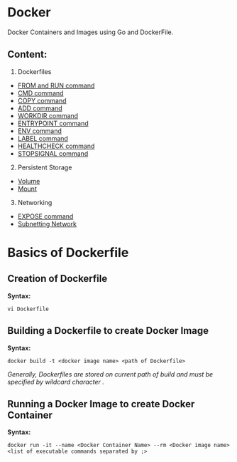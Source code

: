 # Docker
Docker Containers and Images using Go and DockerFile.

## Content:

1. Dockerfiles
  * [FROM and RUN command](https://github.com/NishkarshRaj/Dockerfile-Basics/tree/master/1_from_run_keyword)
  * [CMD command](https://github.com/NishkarshRaj/Dockerfile-Basics/tree/master/2_CMD)
  * [COPY command](https://github.com/NishkarshRaj/Dockerfile-Basics/tree/master/3_Copy)
  * [ADD command](https://github.com/NishkarshRaj/Dockerfile-Basics/tree/master/4_Add)
  * [WORKDIR command](https://github.com/NishkarshRaj/Dockerfile-Basics/tree/master/5_WORKDIR)
  * [ENTRYPOINT command](https://github.com/NishkarshRaj/Dockerfile-Basics/tree/master/6_Entrypoint)
  * [ENV command](https://github.com/NishkarshRaj/Dockerfile-Basics/tree/master/7_Env)
  * [LABEL command](https://github.com/NishkarshRaj/Dockerfile-Basics/tree/master/8_Label)
  * [HEALTHCHECK command](https://github.com/NishkarshRaj/Dockerfile-Basics/tree/master/9_HealthCheck)
  * [STOPSIGNAL command](https://github.com/NishkarshRaj/Dockerfile-Basics/tree/master/10_StopSignal)
2. Persistent Storage
  * [Volume](https://github.com/NishkarshRaj/Dockerfile-Basics/tree/master/Persistent%20Storage/Volume)
  * [Mount](https://github.com/NishkarshRaj/Dockerfile-Basics/tree/master/Persistent%20Storage/Mount)
3. Networking
  * [EXPOSE command](https://github.com/NishkarshRaj/Dockerfile-Basics/tree/master/Networking/1-EXPOSE)
  * [Subnetting Network](https://github.com/NishkarshRaj/Dockerfile-Basics/tree/master/Networking/Network)

# Basics of Dockerfile
  
## Creation of Dockerfile

**Syntax:**
```
vi Dockerfile
```
   
## Building a Dockerfile to create Docker Image
**Syntax:**
```docker
docker build -t <docker image name> <path of Dockerfile>
```
*Generally, Dockerfiles are stored on current path of build and must be specified by wildcard character .*

## Running a Docker Image to create Docker Container
**Syntax:**
```docker
docker run -it --name <Docker Container Name> --rm <Docker image name> <list of executable commands separated by ;>
```
